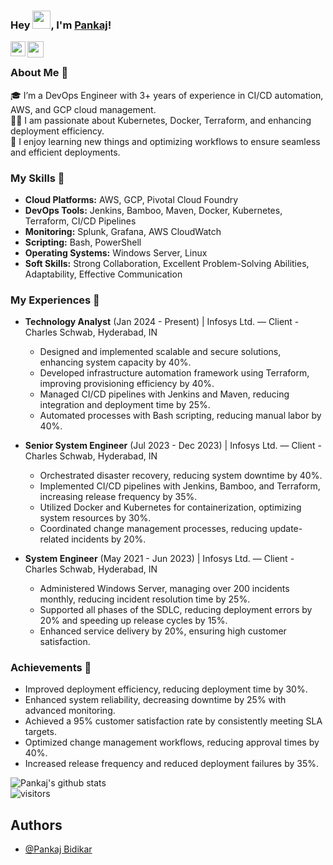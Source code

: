 ### Hey <img src="https://github.com/TheDudeThatCode/TheDudeThatCode/blob/master/Assets/Hi.gif" width="29px">, I'm [Pankaj](https://github.com/pankaj-bidikar)!

<a href="https://www.linkedin.com/in/pankajbidikar/">
  <img align="left" width="24px" src="https://cdn.jsdelivr.net/npm/simple-icons@v3/icons/linkedin.svg" />
</a>
<a href="mailto:pankaj.bidikar07@gmail.com">
  <img align="left" width="26px" src="https://cdn.jsdelivr.net/npm/simple-icons@v3/icons/gmail.svg" />
</a>

<br />

### About Me 🚀
🎓 I’m a DevOps Engineer with 3+ years of experience in CI/CD automation, AWS, and GCP cloud management. </br>
👨‍💻 I am passionate about Kubernetes, Docker, Terraform, and enhancing deployment efficiency. </br>
🌱 I enjoy learning new things and optimizing workflows to ensure seamless and efficient deployments. </br>

### My Skills 🔧
- **Cloud Platforms:** AWS, GCP, Pivotal Cloud Foundry
- **DevOps Tools:** Jenkins, Bamboo, Maven, Docker, Kubernetes, Terraform, CI/CD Pipelines
- **Monitoring:** Splunk, Grafana, AWS CloudWatch
- **Scripting:** Bash, PowerShell
- **Operating Systems:** Windows Server, Linux
- **Soft Skills:** Strong Collaboration, Excellent Problem-Solving Abilities, Adaptability, Effective Communication

### My Experiences 🙌
- **Technology Analyst** (Jan 2024 - Present) | Infosys Ltd. — Client - Charles Schwab, Hyderabad, IN
  - Designed and implemented scalable and secure solutions, enhancing system capacity by 40%.
  - Developed infrastructure automation framework using Terraform, improving provisioning efficiency by 40%.
  - Managed CI/CD pipelines with Jenkins and Maven, reducing integration and deployment time by 25%.
  - Automated processes with Bash scripting, reducing manual labor by 40%.

- **Senior System Engineer** (Jul 2023 - Dec 2023) | Infosys Ltd. — Client - Charles Schwab, Hyderabad, IN
  - Orchestrated disaster recovery, reducing system downtime by 40%.
  - Implemented CI/CD pipelines with Jenkins, Bamboo, and Terraform, increasing release frequency by 35%.
  - Utilized Docker and Kubernetes for containerization, optimizing system resources by 30%.
  - Coordinated change management processes, reducing update-related incidents by 20%.

- **System Engineer** (May 2021 - Jun 2023) | Infosys Ltd. — Client - Charles Schwab, Hyderabad, IN
  - Administered Windows Server, managing over 200 incidents monthly, reducing incident resolution time by 25%.
  - Supported all phases of the SDLC, reducing deployment errors by 20% and speeding up release cycles by 15%.
  - Enhanced service delivery by 20%, ensuring high customer satisfaction.

### Achievements 🏅
- Improved deployment efficiency, reducing deployment time by 30%.
- Enhanced system reliability, decreasing downtime by 25% with advanced monitoring.
- Achieved a 95% customer satisfaction rate by consistently meeting SLA targets.
- Optimized change management workflows, reducing approval times by 40%.
- Increased release frequency and reduced deployment failures by 35%.

![Pankaj's github stats](https://github-readme-stats.vercel.app/api?username=pankaj-bidikar&show_icons=true&hide_border=true)
<br />
![visitors](https://visitor-badge.laobi.icu/badge?page_id=pankaj-bidikar.pankaj-bidikar)

## Authors
- [@Pankaj Bidikar](https://www.github.com/pankaj-bidikar)
